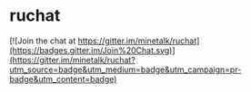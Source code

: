 # ruchat

[![Join the chat at https://gitter.im/minetalk/ruchat](https://badges.gitter.im/Join%20Chat.svg)](https://gitter.im/minetalk/ruchat?utm_source=badge&utm_medium=badge&utm_campaign=pr-badge&utm_content=badge)
